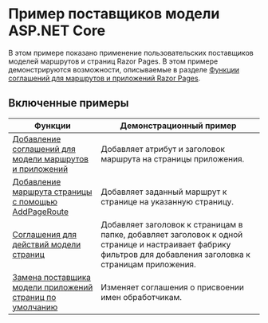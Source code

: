 # <a name="aspnet-core-model-providers-sample"></a>Пример поставщиков модели ASP.NET Core

В этом примере показано применение пользовательских поставщиков моделей маршрутов и страниц Razor Pages. В этом примере демонстрируются возможности, описываемые в разделе [Функции соглашений для маршрутов и приложений Razor Pages](https://docs.microsoft.com/aspnet/core/mvc/razor-pages/razor-pages-convention-features).

## <a name="examples-in-this-sample"></a>Включенные примеры

| Функции | Демонстрационный пример |
| -------- | ----------- |
| [Добавление соглашений для модели маршрутов и приложений](https://docs.microsoft.com/aspnet/core/mvc/razor-pages/razor-pages-convention-features#add-route-and-app-model-conventions) | Добавляет атрибут и заголовок маршрута на страницы приложения. |
| [Добавление маршрута страницы с помощью AddPageRoute](https://docs.microsoft.com/aspnet/core/mvc/razor-pages/razor-pages-convention-features#configure-a-page-route) | Добавляет заданный маршрут к странице на указанную страницу. |
| [Соглашения для действий модели страниц](https://docs.microsoft.com/aspnet/core/mvc/razor-pages/razor-pages-convention-features#page-model-action-conventions) | Добавляет заголовок к страницам в папке, добавляет заголовок к одной странице и настраивает фабрику фильтров для добавления заголовка к страницам приложения. |
| [Замена поставщика модели приложений страниц по умолчанию](https://docs.microsoft.com/aspnet/core/mvc/razor-pages/razor-pages-convention-features#replace-the-default-page-app-model-provider) | Изменяет соглашения о присвоении имен обработчикам. |
